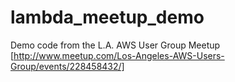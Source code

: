 # lambda_meetup_demo
Demo code from the L.A. AWS User Group Meetup [http://www.meetup.com/Los-Angeles-AWS-Users-Group/events/228458432/]
